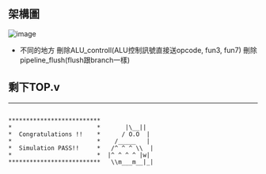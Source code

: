 ## 架構圖

![image](https://github.com/f14106032ncku/CPU_vsd_2024/blob/main/architecture_ref.png)
* 不同的地方
  刪除ALU_controll(ALU控制訊號直接送opcode, fun3, fun7)
  刪除pipeline_flush(flush跟branch一樣)

## 剩下TOP.v

---

```
            
**************************               
*                        *       |\__||  
*  Congratulations !!    *      / O.O  | 
*                        *    /_____   | 
*  Simulation PASS!!     *   /^ ^ ^ \\  |
*                        *  |^ ^ ^ ^ |w| 
**************************   \\m___m__|_|

```
